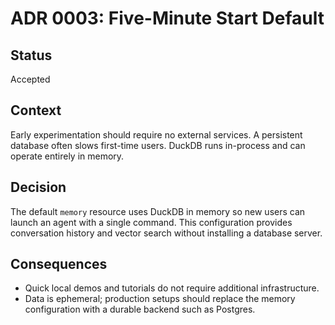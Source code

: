 # ADR 0003: Five-Minute Start Default

## Status
Accepted

## Context
Early experimentation should require no external services. A persistent database often slows first-time users. DuckDB runs in-process and can operate entirely in memory.

## Decision
The default `memory` resource uses DuckDB in memory so new users can launch an agent with a single command. This configuration provides conversation history and vector search without installing a database server.

## Consequences
- Quick local demos and tutorials do not require additional infrastructure.
- Data is ephemeral; production setups should replace the memory configuration with a durable backend such as Postgres.
